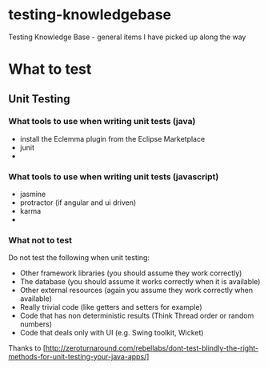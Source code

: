 # testing-knowledgebase
Testing Knowledge Base - general items I have picked up along the way

# What to test


## Unit Testing

### What tools to use when writing unit tests (java)
- install the Eclemma plugin from the Eclipse Marketplace
- junit
- 

### What tools to use when writing unit tests (javascript)
- jasmine
- protractor (if angular and ui driven)
- karma
- 

### What not to test
Do not test the following when unit testing:
- Other framework libraries (you should assume they work correctly)
- The database (you should assume it works correctly when it is available)
- Other external resources (again you assume they work correctly when available)
- Really trivial code (like getters and setters for example)
- Code that has non deterministic results (Think Thread order or random numbers)
- Code that deals only with UI (e.g. Swing toolkit, Wicket)


 Thanks to [http://zeroturnaround.com/rebellabs/dont-test-blindly-the-right-methods-for-unit-testing-your-java-apps/]
